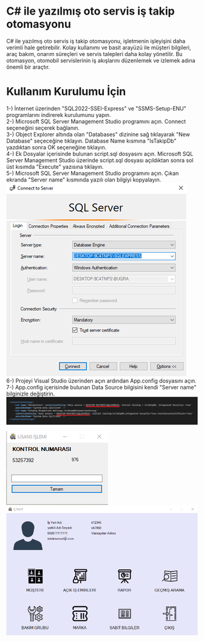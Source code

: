 # C# ile yazılmış oto servis iş takip otomasyonu

C# ile yazılmış oto servis iş takip otomasyonu, işletmenin işleyişini daha verimli hale getirebilir. Kolay kullanımı ve basit arayüzü ile  müşteri bilgileri, araç bakım, onarım süreçleri ve servis talepleri daha kolay yönetilir. Bu otomasyon, otomobil servislerinin iş akışlarını düzenlemek ve izlemek adına önemli bir araçtır. 

# Kullanım Kurulumu İçin
1-) İnternet üzerinden "SQL2022-SSEI-Express" ve "SSMS-Setup-ENU" programlarını indirerek kurulumunu yapın. <br>
2-) Microsoft SQL Server Management Studio programını açın. Connect seçeneğini seçerek bağlanın. <br>
3-) Object Explorer altında olan "Databases" dizinine sağ tıklayarak "New Database" seçeceğine tıklayın. Database Name kısmına "IsTakipDb" yazdıktan sonra OK seçeneğine tıklayın. <br>
4-) Ek Dosyalar içerisinde bulunan script.sql dosyasını açın. Microsoft SQL Server Management Studio üzerinde script.sql dosyası açıldıktan sonra sol üst kısımda "Execute" yazısına tıklayın. <br> 
5-) Microsoft SQL Server Management Studio programını açın. Çıkan ekranda "Server name" kısmında yazılı olan bilgiyi kopyalayın. <br>
![image alt](https://github.com/bgryapicioglu/Oto-servis-is-takip-otomasyonu/blob/main/Ss3.png?raw=true) <br>
6-) Projeyi Visual Studio üzerinden açın ardından App.config dosyasını açın. <br>
7-) App.config içerisinde bulunan Data Source bilgisini kendi "Server name" bilginizle değiştirin. <br>
![image alt](https://github.com/bgryapicioglu/Oto-servis-is-takip-otomasyonu/blob/main/Ss4.png?raw=true) <br>







![image alt](https://github.com/bgryapicioglu/Oto-servis-is-takip-otomasyonu/blob/main/Ss1.png?raw=true)
![image alt](https://github.com/bgryapicioglu/Oto-servis-is-takip-otomasyonu/blob/main/Ss2.png?raw=true)

## 
